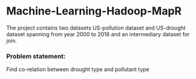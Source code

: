 # Machine-Learning-Hadoop-MapR

The project contains two datasets US-pollution dataset and US-drought dataset spanning from
year 2000 to 2016 and an intermediary dataset for join.

### Problem statement: 
Find co-relation between drought type and pollutant type
